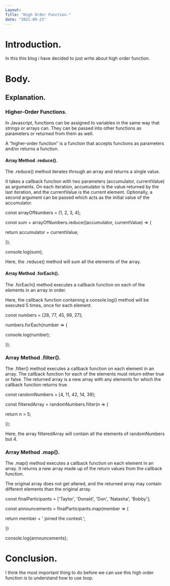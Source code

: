 ```yaml
---
Layout: 
Title: "High Order Function."
date: "2021-09-23"
---
```


# Introduction.

In this this blog i have decided to just write about high order function.

# Body.

## Explanation.

### Higher-Order Functions.

In Javascript, functions can be assigned to variables in the same way that strings or arrays can. They can be passed into other functions as parameters or returned from them as well.

A “higher-order function” is a function that accepts functions as parameters and/or returns a function.

#### Array Method .reduce().

The .reduce() method iterates through an array and returns a single value.

It takes a callback function with two parameters (accumulator, currentValue) as arguments. On each iteration, accumulator is the value returned by the last iteration, and the currentValue is the current element. Optionally, a second argument can be passed which acts as the initial value of the accumulator.


const arrayOfNumbers = [1, 2, 3, 4];
 
const sum = arrayOfNumbers.reduce((accumulator, currentValue) => {  

  return accumulator + currentValue;

});
 
console.log(sum);

Here, the .reduce() method will sum all the elements of the array.

#### Array Method .forEach().

The .forEach() method executes a callback function on each of the elements in an array in order.

Here, the callback function containing a console.log() method will be executed 5 times, once for each element.


const numbers = [28, 77, 45, 99, 27];
 
numbers.forEach(number => {  

  console.log(number);

});

### Array Method .filter().

The .filter() method executes a callback function on each element in an array. The callback function for each of the elements must return either true or false. The returned array is a new array with any elements for which the callback function returns true.


const randomNumbers = [4, 11, 42, 14, 39];

const filteredArray = randomNumbers.filter(n => {  

  return n > 5;

});

Here, the array filteredArray will contain all the elements of randomNumbers but 4.

### Array Method .map().

The .map() method executes a callback function on each element in an array. It returns a new array made up of the return values from the callback function.

The original array does not get altered, and the returned array may contain different elements than the original array.


const finalParticipants = ['Taylor', 'Donald', 'Don', 'Natasha', 'Bobby'];
 
const announcements = finalParticipants.map(member => {

  return member + ' joined the contest.';

})
 
console.log(announcements);

# Conclusion.

I think the most important thing to do before we can use this high order function is to understand how to use loop.